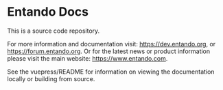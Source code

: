 # Entando Docs

This is a source code repository. 

For more information and documentation visit: https://dev.entando.org, or https://forum.entando.org. Or for the latest news or product information please visit the main website: https://www.entando.com.

See the vuepress/README for information on viewing the documentation locally or building from source.
